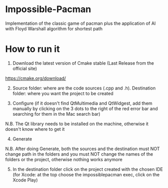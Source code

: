 # Impossible-Pacman
Implementation of the classic game of pacman plus the application of AI with Floyd Warshall algorithm for shortest path

# How to run it
1. Download the latest version of Cmake stable (Last Release from the official site)

https://cmake.org/download/

2. Source folder: where are the code sources (.cpp and .h). Destination folder: where you want the project to be created

3. Configure (if it doesn't find QtMultimedia and QtWidgest, add them manually by clicking on the 3 dots to the right of the red error bar and searching for them in the Mac search bar)

N.B. The Qt library needs to be installed on the machine, otherwise it doesn't know where to get it

4. Generate

N.B. After doing Generate, both the sources and the destination must NOT change path in the folders and you must NOT change the names of the folders or the project, otherwise nothing works anymore

5. In the destination folder click on the project created with the chosen IDE (for Xcode: at the top choose the impossiblepacman exec, click on the Xcode Play)
